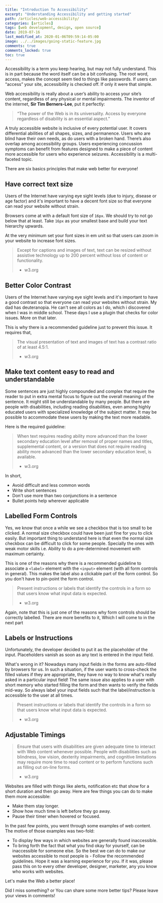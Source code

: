 ```yaml
---
title: "Introduction To Accessibility"
excerpt: "Understanding Accessibility and getting started"
path: /articles/web-accessibility/
categories: [articles]
tags: [web development, design, open source]
date: 2019-07-16
last_modified_at: 2020-01-06T09:59:14-05:00
image: ../../images/going-static-feature.jpg
comments: true
comments_locked: true
toc: true
---
```


Accessibility is a term you keep hearing, but may not fully understand. This is in part because the word itself can be a bit confusing. The root word, access, makes the concept seem tied to things like passwords. If users can “access” your site, accessibility is checked off. If only it were that simple.

Web accessibility is really about a user’s ability to access your site’s content, regardless of any physical or mental impairments. The inventor of the internet, **Sir Tim Berners-Lee**, put it perfectly:

> “The power of the Web is in its universality. Access by everyone regardless of disability is an essential aspect.”

A truly accessible website is inclusive of every potential user. It covers differential abilities of all shapes, sizes, and permanence. Users who are blind have their own needs, as do users with a broken hand. There’s also overlap among accessibility groups. Users experiencing concussion symptoms can benefit from features designed to make a piece of content more accessible for users who experience seizures. Accessibility is a multi-faceted topic.

There are six basics principles that make web better for everyone!

## Have correct text size

Users of the Internet have varying eye sight levels (due to injury, disease or age factor) and it's important to have a decent font size so that everyone can read your website without strain.

Browsers come at with a default font size of `16px`. We should try to not go below that at least. Take `16px` as your smallest base and build your text hierarchy upwards.

At the very minimum set your font sizes in em unit so that users can zoom in your website to increase font sizes.

> Except for captions and images of text, text can be resized without assistive technology up to 200 percent without loss of content or functionality.
> - w3.org

## Better Color Contrast

Users of the Internet have varying eye sight levels and it's important to have a good contrast so that everyone can read your websites without strain. My dad has deuteranopia. He can't see all colors as I do, which i discovered when I was in middle school. These days I use a plugin that checks for color issues. More on that later.

This is why there is a recommended guideline just to prevent this issue. It requires that,

> The visual presentation of text and images of text has a contrast ratio of at least 4.5:1.
> - w3.org

## Make text content easy to read and understandable

Some sentences are just highly compounded and complex that require the reader to put in extra mental focus to figure out the overall meaning of the sentence. It might still be understandable by many people. But there are people with disabilities, including reading disabilities, even among highly educated users with specialized knowledge of the subject matter. It may be possible to accommodate these users by making the text more readable.

Here is the required guideline:

> When text requires reading ability more advanced than the lower secondary education level after removal of proper names and titles, supplemental content, or a version that does not require reading ability more advanced than the lower secondary education level, is available.
> - w3.org

In short,

- Avoid difficult and less common words
- Write short sentences
- Don't use more than two conjunctions in a sentence
- Bullet points help wherever applicable

## Labelled Form Controls

Yes, we know that once a while we see a checkbox that is too small to be clicked. A normal size checkbox could have been just fine for you to click easily. But important thing to understand here is that even the normal size checkbox can be difficult to click for some people. Specially the ones with weak motor skills i.e. Ability to do a pre-determined movement with maximum certainty.

This is one of the reasons why there is a recommended guideline to associate a `<label>` element with the `<input>` element (with all form controls in general). This makes the label also a clickable part of the form control. So you don't have to pin-point the form control.

> Present instructions or labels that identify the controls in a form so that users know what input data is expected.
> - w3.org

Again, note that this is just one of the reasons why form controls should be correctly labelled. There are more benefits to it, Which I will come to in the next part

## Labels or Instructions

Unfortunately, the developer decided to put it as the placeholder of the input. Placeholders vanish as soon as any text is entered in the input field.

What's wrong in it? Nowadays many input fields in the forms are auto-filled by browsers for us. In such a situation, if the user wants to cross-check the filled values if they are appropriate, they have no way to know what's really asked in a particular input field! The same issue also applies to a user with short memory who started filling the form and then wants to verify the fields mid-way. So always label your input fields such that the label/instruction is accessible to the user at all times.

> Present instructions or labels that identify the controls in a form so that users know what input data is expected.
> - w3.org

## Adjustable Timings

>Ensure that users with disabilities are given adequate time to interact with Web content whenever possible. People with disabilities such as blindness, low vision, dexterity impairments, and cognitive limitations may require more time to read content or to perform functions such as filling out on-line forms.
> - w3.org

Websites are filled with things like alerts, notification etc that show for a short duration and then go away. Here are few things you can do to make them more accessible:

- Make them stay longer.
- Show how much time is left before they go away.
- Pause their timer when hovered or focused.

In the past few points, you went through some examples of web content. The motive of those examples was two-fold:

- To display few ways in which websites are generally found inaccessible.
- To bring forth the fact that what you find okay for yourself, can be inaccessible for someone else. So the best we can do to make our websites accessible to most people is - Follow the recommended guidelines.
Hope it was a learning experience for you. If it was, please pass this on to every other developer, designer, marketer, any you know who works with websites.

Let's make the Web a better place!

Did I miss something? or You can share some more better tips?
Please leave your views in comments!
